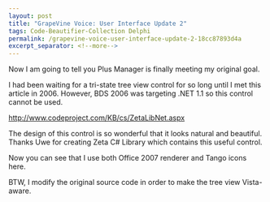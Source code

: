 ```yaml
---
layout: post
title: "GrapeVine Voice: User Interface Update 2"
tags: Code-Beautifier-Collection Delphi
permalink: /grapevine-voice-user-interface-update-2-18cc87893d4a
excerpt_separator: <!--more-->
---
```

Now I am going to tell you Plus Manager is finally meeting my original goal.

I had been waiting for a tri-state tree view control for so long until I met this article in 2006. However, BDS 2006 was targeting .NET 1.1 so this control cannot be used.

http://www.codeproject.com/KB/cs/ZetaLibNet.aspx

The design of this control is so wonderful that it looks natural and beautiful. Thanks Uwe for creating Zeta C# Library which contains this useful control.

Now you can see that I use both Office 2007 renderer and Tango icons here.

BTW, I modify the original source code in order to make the tree view Vista-aware.
<!--more-->
